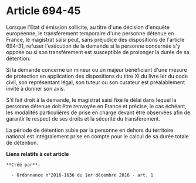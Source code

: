 # Article 694-45

Lorsque l'Etat d'émission sollicite, au titre d'une décision d'enquête  européenne, le transfèrement temporaire d'une
personne détenue en  France, le magistrat saisi peut, sans préjudice des dispositions de  l'article 694-31, refuser
l'exécution de la demande si la personne  concernée s'y oppose ou si son transfèrement est susceptible de  prolonger la durée
de sa détention. 

Si la demande  concerne un mineur ou un majeur bénéficiant d'une mesure de protection  en application des dispositions du
titre XI du livre Ier du code civil,  son représentant légal, son tuteur ou son curateur est préalablement  invité à donner
son avis. 

S'il fait droit à la  demande, le magistrat saisi fixe le délai dans lequel la personne  détenue doit être renvoyée en France
et précise, le cas échéant, les  modalités particulières de prise en charge devant être observées afin de  garantir le
respect de ses droits et la sécurité du transfèrement. 

La période de détention subie par la personne en dehors du territoire  national est intégralement prise en compte pour le
calcul de sa durée  totale de détention.

**Liens relatifs à cet article**

	**Créé par**:

	  - Ordonnance n°2016-1636 du 1er décembre 2016 - art. 1
